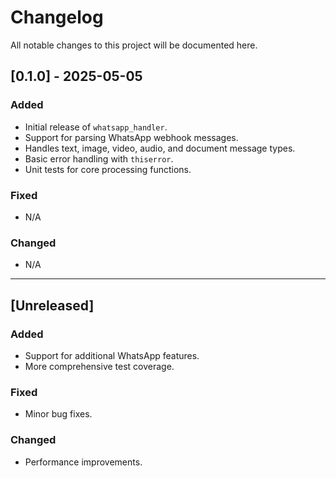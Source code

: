 # Changelog

All notable changes to this project will be documented here.

## [0.1.0] - 2025-05-05
### Added
- Initial release of `whatsapp_handler`.
- Support for parsing WhatsApp webhook messages.
- Handles text, image, video, audio, and document message types.
- Basic error handling with `thiserror`.
- Unit tests for core processing functions.

### Fixed
- N/A

### Changed
- N/A

---

## [Unreleased]
### Added
- Support for additional WhatsApp features.
- More comprehensive test coverage.

### Fixed
- Minor bug fixes.

### Changed
- Performance improvements.
